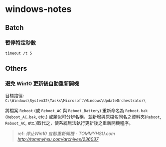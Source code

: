 # windows-notes

## Batch
### 暫停特定秒數
```batch
timeout /t 5
```

## Others
### 避免 Win10 更新後自動重新開機

目標路徑: `C:\Windows\System32\Tasks\Microsoft\Windows\UpdateOrchestrator\`

將檔案 `Reboot` (或 `Reboot_AC` 與 `Reboot_Battery`) 重新命名為 `Reboot.bak` (`Reboot_AC.bak`, etc.) 或類似可分辨名稱，並新增與原檔名同名之資料夾(`Reboot`, `Reboot_AC`, etc.)取代之，使系統無法執行更新後之重新開機程序。

> ref: *停止Win10 自動重新開機 - TOMMYHSU.com http://tommyhsu.com/archives/236037*
